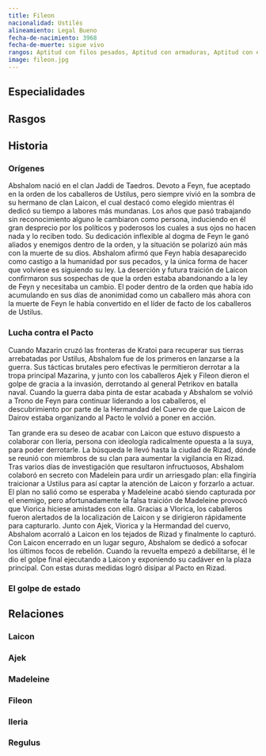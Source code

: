 ```yaml
---
title: Fileon
nacionalidad: Ustilés
alineamiento: Legal Bueno
fecha-de-nacimiento: 3968
fecha-de-muerte: sigue vivo
rangos: Aptitud con filos pesados, Aptitud con armaduras, Aptitud con escudo, Presencia
image: fileon.jpg
---
```


## Especialidades



## Rasgos



## Historia

### Orígenes

Abshalom nació en el clan Jaddi de Taedros. Devoto a Feyn, fue aceptado en la orden de los caballeros de Ustilus, pero siempre vivió en la sombra de su hermano de clan Laicon, el cual destacó como elegido mientras él dedicó su tiempo a labores más mundanas. Los años que pasó trabajando sin reconocimiento alguno le cambiaron como persona, induciendo en él gran desprecio por los políticos y poderosos los cuales a sus ojos no hacen nada y lo reciben todo. Su dedicación inflexible al dogma de Feyn le ganó aliados y enemigos dentro de la orden, y la situación se polarizó aún más con la muerte de su dios. Abshalom afirmó que Feyn había desaparecido como castigo a la humanidad por sus pecados, y la única forma de hacer que volviese es siguiendo su ley. La deserción y futura traición de Laicon confirmaron sus sospechas de que la orden estaba abandonando a la ley de Feyn y necesitaba un cambio. El poder dentro de la orden que había ido acumulando en sus días de anonimidad como un caballero más ahora con la muerte de Feyn le había convertido en el líder de facto de los caballeros de Ustilus.

### Lucha contra el Pacto

Cuando Mazarin cruzó las fronteras de Kratoi para recuperar sus tierras arrebatadas por Ustilus, Abshalom fue de los primeros en lanzarse a la guerra. Sus tácticas brutales pero efectivas le permitieron derrotar a la tropa principal Mazarina, y junto con los caballeros Ajek y Fileon dieron el golpe de gracia a la invasión, derrotando al general Petrikov en batalla naval. Cuando la guerra daba pinta de estar acabada y Abshalom se volvió a Trono de Feyn para continuar liderando a los caballeros, el descubrimiento por parte de la Hermandad del Cuervo de que Laicon de Dairov estaba organizando al Pacto le volvió a poner en acción. 

Tan grande era su deseo de acabar con Laicon que estuvo dispuesto a colaborar con Ileria, persona con ideología radicalmente opuesta a la suya, para poder derrotarle. La búsqueda le llevó hasta la ciudad de Rizad, dónde se reunió con miembros de su clan para aumentar la vigilancia en Rizad. Tras varios días de investigación que resultaron infructuosos, Abshalom colaboró en secreto con Madelein para urdir un arriesgado plan: ella fingiría traicionar a Ustilus para así captar la atención de Laicon y forzarlo a actuar. El plan no salió como se esperaba y Madeleine acabó siendo capturada por el enemigo, pero afortunadamente la falsa traición de Madeleine provocó que Viorica hiciese amistades con ella. Gracias a VIorica, los caballeros fueron alertados de la localización de Laicon y se dirigieron rápidamente para capturarlo. Junto con Ajek, Viorica y la Hermandad del cuervo, Abshalom acorraló a Laicon en los tejados de Rizad y finalmente lo capturó. Con Laicon encerrado en un lugar seguro, Abshalom se dedicó a sofocar los últimos focos de rebelión. Cuando la revuelta empezó a debilitarse, él le dio el golpe final ejecutando a Laicon y exponiendo su cadáver en la plaza principal. Con estas duras medidas logró disipar al Pacto en Rizad.

### El golpe de estado



## Relaciones

### Laicon



### Ajek



### Madeleine



### Fileon



### Ileria



### Regulus

